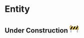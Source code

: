 # Entity

## Under Construction <img src="../../assets/construction.png" alt="drawing" width="30"/>
